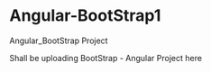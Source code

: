 # Angular-BootStrap1
Angular_BootStrap Project

Shall be uploading BootStrap - Angular Project here
